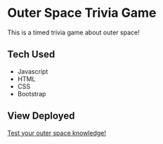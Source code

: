 # Outer Space Trivia Game

This is a timed trivia game about outer space!

## Tech Used

* Javascript
* HTML
* CSS
* Bootstrap

## View Deployed

[Test your outer space knowledge!](https://mariegadda.github.io/TriviaGame/)